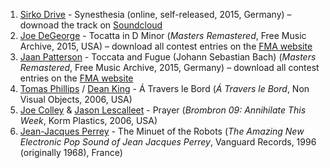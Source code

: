 1. [Sirko Drive](http://musicbrainz.org/artist/c79d147c-eaf3-4846-8d2f-43a6ba2de0e3) - Synesthesia (online, self-released, 2015, Germany) – downoad the track on [Soundcloud](https://soundcloud.com/sirko-drive/synesthesia)
1. [Joe DeGeorge](http://musicbrainz.org/artist/3e0a8fb4-3970-4570-b7b1-855f906f6d58) - Tocatta in D Minor (_Masters Remastered_, Free Music Archive, 2015, USA) – download all contest entries on the [FMA website](http://freemusicarchive.org/music/Masters_Remastered/Masters_Remastered/)
1. [Jaan Patterson](http://musicbrainz.org/artist/802b2906-81b7-4940-8f7e-e99164d12634) - Toccata and Fugue (Johann Sebastian Bach) (_Masters Remastered_, Free Music Archive, 2015, Germany) – download all contest entries on the [FMA website](http://freemusicarchive.org/music/Masters_Remastered/Masters_Remastered/)
1. [Tomas Phillips](http://musicbrainz.org/artist/6427e940-a114-4212-aa5f-87020e06103c) / [Dean King](http://musicbrainz.org/artist/aefb32fa-3377-401a-8864-48d1e4b229e2) - Á Travers le Bord (_Á Travers le Bord_, Non Visual Objects, 2006, USA)
1. [Joe Colley](http://musicbrainz.org/artist/e1392693-a696-44f4-9678-4ae30e1e88be) & [Jason Lescalleet](http://musicbrainz.org/artist/e2176d71-d205-4c41-bc07-5c723ddc8f1b) - Prayer (_Brombron 09: Annihilate This Week_, Korm Plastics, 2006, USA)
1. [Jean-Jacques Perrey](http://musicbrainz.org/artist/49a5b367-9a25-43eb-a055-34803a5dce55) - The Minuet of the Robots (_The Amazing New Electronic Pop Sound of Jean Jacques Perrey_, Vanguard Records, 1996 (originally 1968), France)